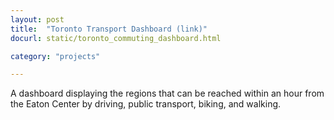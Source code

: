 ```yaml
---
layout: post
title:  "Toronto Transport Dashboard (link)"
docurl: static/toronto_commuting_dashboard.html

category: "projects"

---
```

A dashboard displaying the regions that can be reached within an hour from the Eaton Center by driving, public transport, biking, and walking.
